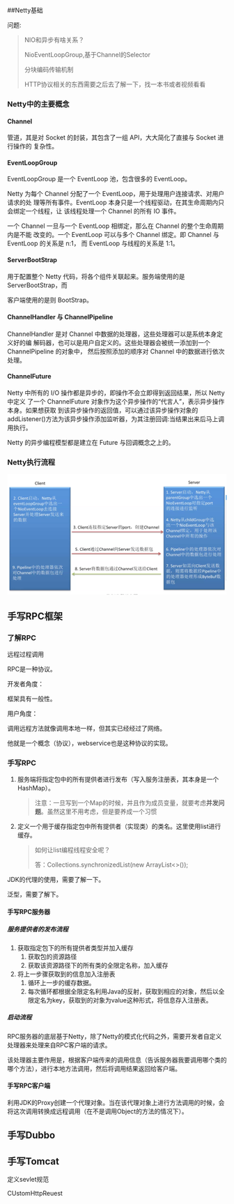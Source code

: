 ##Netty基础

问题:

> NIO和异步有啥关系？
>
> NioEventLoopGroup,基于Channel的Selector
>
> 分块编码传输机制
>
> HTTP协议相关的东西需要之后去了解一下，找一本书或者视频看看

### Netty中的主要概念

#### Channel

管道，其是对 Socket 的封装，其包含了一组 API，大大简化了直接与 Socket 进行操作的 复杂性。

#### EventLoopGroup

EventLoopGroup 是一个 EventLoop 池，包含很多的 EventLoop。

Netty 为每个 Channel 分配了一个 EventLoop，用于处理用户连接请求、对用户请求的处 理等所有事件。EventLoop 本身只是一个线程驱动，在其生命周期内只会绑定一个线程，让 该线程处理一个 Channel 的所有 IO 事件。

一个 Channel 一旦与一个 EventLoop 相绑定，那么在 Channel 的整个生命周期内是不能 改变的。一个 EventLoop 可以与多个 Channel 绑定。即 Channel 与 EventLoop 的关系是 n:1， 而 EventLoop 与线程的关系是 1:1。

#### ServerBootStrap

用于配置整个 Netty 代码，将各个组件关联起来。服务端使用的是 ServerBootStrap，而

客户端使用的是则 BootStrap。

#### ChannelHandler 与 ChannelPipeline

ChannelHandler 是对 Channel 中数据的处理器，这些处理器可以是系统本身定义好的编 解码器，也可以是用户自定义的。这些处理器会被统一添加到一个 ChannelPipeline 的对象中， 然后按照添加的顺序对 Channel 中的数据进行依次处理。

#### ChannelFuture

Netty 中所有的 I/O 操作都是异步的，即操作不会立即得到返回结果，所以 Netty 中定义 了一个 ChannelFuture 对象作为这个异步操作的“代言人”，表示异步操作本身。如果想获取 到该异步操作的返回值，可以通过该异步操作对象的 addListener()方法为该异步操作添加监听器，为其注册回调:当结果出来后马上调用执行。

Netty 的异步编程模型都是建立在 Future 与回调概念之上的。



### Netty执行流程

![image-20200404110653478](Netty%E5%AD%A6%E4%B9%A0%E7%AC%94%E8%AE%B0.assets/image-20200404110653478.png)





## 手写RPC框架

### 了解RPC

远程过程调用

RPC是一种协议。

开发者角度：

框架具有一般性。

用户角度： 

调用远程方法就像调用本地一样，但其实已经经过了网络。

他就是一个概念（协议），webservice也是这种协议的实现。



### 手写RPC

1. 服务端将指定包中的所有提供者进行发布（写入服务注册表，其本身是一个HashMap）。

   > 注意：一旦写到一个Map的时候，并且作为成员变量，就要考虑**并发问题**。虽然这里不用考虑，但是要养成一个习惯

2. 定义一个用于缓存指定包中所有提供者（实现类）的类名。这里使用list进行缓存。

   > 如何让list编程线程安全呢？
   >
   > 答：Collections.synchronizedList(new ArrayList<>()); 



JDK的代理的使用，需要了解一下。

泛型，需要了解下。



#### 手写RPC服务器

##### 服务提供者的发布流程

1. 获取指定包下的所有提供者类型并加入缓存
   1. 获取包的资源路径
   2. 获取该资源路径下的所有类的全限定名称，加入缓存
2. 将上一步骤获取到的信息加入注册表
   1. 循环上一步的缓存数据。
   2. 每次循环都根据全限定名利用Java的反射，获取到相应的对象，然后以全限定名为key，获取到的对象为value这种形式，将信息存入注册表。



##### 启动流程

RPC服务器的底层基于Netty，除了Netty的模式化代码之外，需要开发者自定义处理器来处理来自RPC客户端的请求。

该处理器主要作用是，根据客户端传来的调用信息（告诉服务器我要调用哪个类的哪个方法），进行本地方法调用，然后将调用结果返回给客户端。



#### 手写RPC客户端

利用JDK的Proxy创建一个代理对象。当在该代理对象上进行方法调用的时候，会将这次调用转换成远程调用（在不是调用Object的方法的情况下）。







## 手写Dubbo



## 手写Tomcat

定义sevlet规范

CUstomHttpReuest



